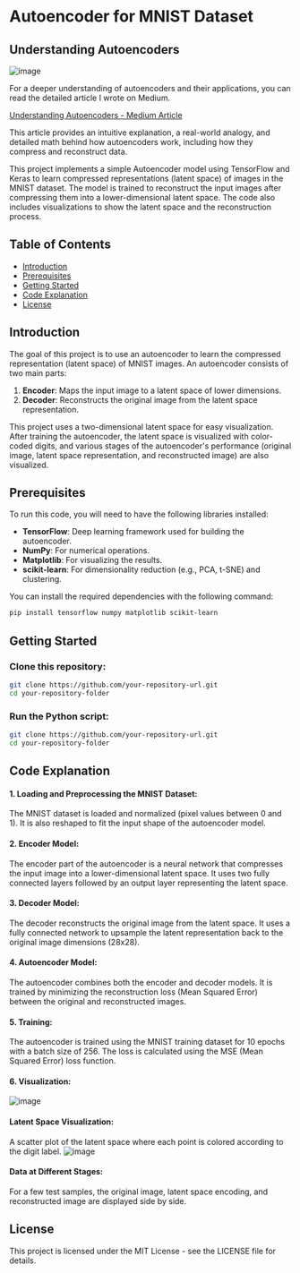 # Autoencoder for MNIST Dataset

## Understanding Autoencoders
![image](https://github.com/user-attachments/assets/87d868f0-6c1c-4331-b166-f9b49e11cbd2)


For a deeper understanding of autoencoders and their applications, you can read the detailed article I wrote on Medium.

[Understanding Autoencoders - Medium Article](https://medium.com/p/6befc7016a9f/edit)

This article provides an intuitive explanation, a real-world analogy, and detailed math behind how autoencoders work, including how they compress and reconstruct data.

This project implements a simple Autoencoder model using TensorFlow and Keras to learn compressed representations (latent space) of images in the MNIST dataset. The model is trained to reconstruct the input images after compressing them into a lower-dimensional latent space. The code also includes visualizations to show the latent space and the reconstruction process.

## Table of Contents
- [Introduction](#introduction)
- [Prerequisites](#prerequisites)
- [Getting Started](#getting-started)
- [Code Explanation](#code-explanation)
- [License](#license)

## Introduction

The goal of this project is to use an autoencoder to learn the compressed representation (latent space) of MNIST images. An autoencoder consists of two main parts:
1. **Encoder**: Maps the input image to a latent space of lower dimensions.
2. **Decoder**: Reconstructs the original image from the latent space representation.

This project uses a two-dimensional latent space for easy visualization. After training the autoencoder, the latent space is visualized with color-coded digits, and various stages of the autoencoder's performance (original image, latent space representation, and reconstructed image) are also visualized.

## Prerequisites

To run this code, you will need to have the following libraries installed:
- **TensorFlow**: Deep learning framework used for building the autoencoder.
- **NumPy**: For numerical operations.
- **Matplotlib**: For visualizing the results.
- **scikit-learn**: For dimensionality reduction (e.g., PCA, t-SNE) and clustering.

You can install the required dependencies with the following command:
```bash
pip install tensorflow numpy matplotlib scikit-learn
```
## Getting Started

### Clone this repository:
```bash
git clone https://github.com/your-repository-url.git
cd your-repository-folder
```
### Run the Python script:
```bash
git clone https://github.com/your-repository-url.git
cd your-repository-folder
```
## Code Explanation

#### 1. Loading and Preprocessing the MNIST Dataset:
The MNIST dataset is loaded and normalized (pixel values between 0 and 1). It is also reshaped to fit the input shape of the autoencoder model.

#### 2. Encoder Model:
The encoder part of the autoencoder is a neural network that compresses the input image into a lower-dimensional latent space. It uses two fully connected layers followed by an output layer representing the latent space.

#### 3. Decoder Model:
The decoder reconstructs the original image from the latent space. It uses a fully connected network to upsample the latent representation back to the original image dimensions (28x28).

#### 4. Autoencoder Model:
The autoencoder combines both the encoder and decoder models. It is trained by minimizing the reconstruction loss (Mean Squared Error) between the original and reconstructed images.

#### 5. Training:
The autoencoder is trained using the MNIST training dataset for 10 epochs with a batch size of 256. The loss is calculated using the MSE (Mean Squared Error) loss function.

#### 6. Visualization:
![image](https://github.com/user-attachments/assets/06f3e450-d956-484d-85d0-907bd3d65c56)

#### Latent Space Visualization:
A scatter plot of the latent space where each point is colored according to the digit label.
![image](https://github.com/user-attachments/assets/a867f124-9e70-4c09-b114-a9869498a0ac)


#### Data at Different Stages:
For a few test samples, the original image, latent space encoding, and reconstructed image are displayed side by side.

## License
This project is licensed under the MIT License - see the LICENSE file for details.


